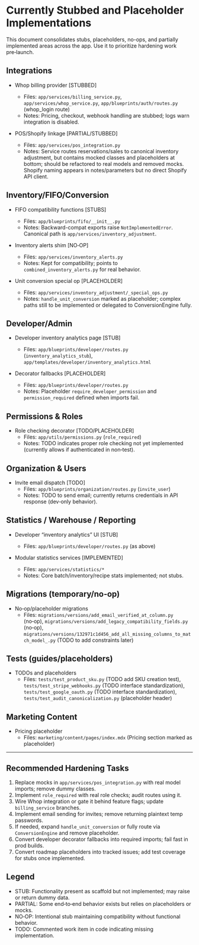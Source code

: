 # Currently Stubbed and Placeholder Implementations

This document consolidates stubs, placeholders, no-ops, and partially implemented areas across the app. Use it to prioritize hardening work pre‑launch.

## Integrations

- Whop billing provider [STUBBED]
  - Files: `app/services/billing_service.py`, `app/services/whop_service.py`, `app/blueprints/auth/routes.py` (whop_login route)
  - Notes: Pricing, checkout, webhook handling are stubbed; logs warn integration is disabled.

- POS/Shopify linkage [PARTIAL/STUBBED]
  - Files: `app/services/pos_integration.py`
  - Notes: Service routes reservations/sales to canonical inventory adjustment, but contains mocked classes and placeholders at bottom; should be refactored to real models and removed mocks. Shopify naming appears in notes/parameters but no direct Shopify API client.

## Inventory/FIFO/Conversion

- FIFO compatibility functions [STUBS]
  - Files: `app/blueprints/fifo/__init__.py`
  - Notes: Backward-compat exports raise `NotImplementedError`. Canonical path is `app/services/inventory_adjustment`.

- Inventory alerts shim [NO‑OP]
  - Files: `app/services/inventory_alerts.py`
  - Notes: Kept for compatibility; points to `combined_inventory_alerts.py` for real behavior.

- Unit conversion special op [PLACEHOLDER]
  - Files: `app/services/inventory_adjustment/_special_ops.py`
  - Notes: `handle_unit_conversion` marked as placeholder; complex paths still to be implemented or delegated to ConversionEngine fully.

## Developer/Admin

- Developer inventory analytics page [STUB]
  - Files: `app/blueprints/developer/routes.py` (`inventory_analytics_stub`), `app/templates/developer/inventory_analytics.html`

- Decorator fallbacks [PLACEHOLDER]
  - Files: `app/blueprints/developer/routes.py`
  - Notes: Placeholder `require_developer_permission` and `permission_required` defined when imports fail.

## Permissions & Roles

- Role checking decorator [TODO/PLACEHOLDER]
  - Files: `app/utils/permissions.py` (`role_required`)
  - Notes: TODO indicates proper role checking not yet implemented (currently allows if authenticated in non‑test).

## Organization & Users

- Invite email dispatch [TODO]
  - Files: `app/blueprints/organization/routes.py` (`invite_user`)
  - Notes: TODO to send email; currently returns credentials in API response (dev‑only behavior).

## Statistics / Warehouse / Reporting

- Developer “inventory analytics” UI [STUB]
  - Files: `app/blueprints/developer/routes.py` (as above)

- Modular statistics services [IMPLEMENTED]
  - Files: `app/services/statistics/*`
  - Notes: Core batch/inventory/recipe stats implemented; not stubs.

## Migrations (temporary/no‑op)

- No‑op/placeholder migrations
  - Files: `migrations/versions/add_email_verified_at_column.py` (no‑op), `migrations/versions/add_legacy_compatibility_fields.py` (no‑op), `migrations/versions/132971c1d456_add_all_missing_columns_to_match_model_.py` (TODO to add constraints later)

## Tests (guides/placeholders)

- TODOs and placeholders
  - Files: `tests/test_product_sku.py` (TODO add SKU creation test), `tests/test_stripe_webhooks.py` (TODO interface standardization), `tests/test_google_oauth.py` (TODO interface standardization), `tests/test_audit_canonicalization.py` (placeholder header)

## Marketing Content

- Pricing placeholder
  - Files: `marketing/content/pages/index.mdx` (Pricing section marked as placeholder)

---

## Recommended Hardening Tasks

1. Replace mocks in `app/services/pos_integration.py` with real model imports; remove dummy classes.
2. Implement `role_required` with real role checks; audit routes using it.
3. Wire Whop integration or gate it behind feature flags; update `billing_service` branches.
4. Implement email sending for invites; remove returning plaintext temp passwords.
5. If needed, expand `handle_unit_conversion` or fully route via `ConversionEngine` and remove placeholder.
6. Convert developer decorator fallbacks into required imports; fail fast in prod builds.
7. Convert roadmap placeholders into tracked issues; add test coverage for stubs once implemented.

## Legend

- STUB: Functionality present as scaffold but not implemented; may raise or return dummy data.
- PARTIAL: Some end‑to‑end behavior exists but relies on placeholders or mocks.
- NO‑OP: Intentional stub maintaining compatibility without functional behavior.
- TODO: Commented work item in code indicating missing implementation.

